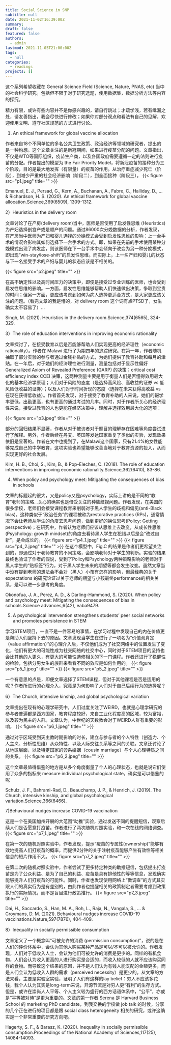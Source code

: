 ```yaml
---
title: Social Science in SNP
subtitle: null
date: 2021-11-02T16:39:00Z
summary: 
draft: false
featured: false
authors:
  - admin
lastmod: 2021-11-05T21:00:00Z
tags:
  - null
categories:
  - readings
projects: []
---
```


这个系列希望收藏在 General Science Field (Science, Nature, PNAS, etc) 当中的社会科学研究。包括但不限于对于研究选题，使用数据集，数据分析方法等内容的探究。

精力有限，或许有些内容并不是你感兴趣的，请自行跳过；才疏学浅，若有纰漏之处，请友善指出，我会尽快进行修改；如果你对部分观点和看法有自己的见解，欢迎使用文明、遵守社区规范的方式进行讨论。

1) An ethical framework for global vaccine allocation

作者来自18个不同单位的多名公共卫生政策、政治经济等领域的研究者，提出的是一种构想。这个文章关注的是新冠期间，如果进行疫苗分配的问题。文章指出，不仅是WTO等国际组织，疫苗生产商，以及各国政府需要遵循一定的法则进行疫苗的分配。作者提出的模型为 the Fair Priority Model，将新冠疫苗的接种分为三个阶段，目的是最大地发挥（有限量）的疫苗的作用。从治疗重症减少死亡（阶段），到减少严重的社会经济影响（阶段二），到全面接种（阶段三）。
{{< figure src="p1.jpeg" title="" >}}

Emanuel, E. J., Persad, G., Kern, A., Buchanan, A., Fabre, C., Halliday, D., ... & Richardson, H. S. (2020). An ethical framework for global vaccine allocation.Science,369(6509), 1309-1312.

2）Heuristics in the delivery room

文章讨论了在产房(delivery room)当中，医师是否使用了启发性思维 (Heuristics) 为产妇选择剖宫产或是顺产的问题。通过86000次分娩数据的分析，作者发现，在产房当中医师为产妇和婴儿选择的分娩模式会受到启发性思维的影响：上一台手术的情况会影响其如何选择下一台手术的方式。即，如果在先前的手术使用某种分娩模式出现了病发症，则该医师在下一台手术中会倾向于改变为另一种分娩模式，即出现“win-stay/lose-shift”的启发性思维。而实际上，上一名产妇和婴儿的状态与下一名接受手术的产妇与婴儿的状态应该是不相关的。

{{< figure src="p2.jpeg" title="" >}}

在高不确定性以及高时间压力的决策中，即便是接受过专业训练的医师，也会受到启发性思维的影响。一方面，启发性思维能够帮助人们快速做出决策，争取到宝贵的时间；但另一方面，更应该考虑到如何为病人选择更适合方式，是大家更应该关注的问题。（看完文章的我是懵的，对 delivery room 这个词有点PTSD了，女生确实太不容易了）...

Singh, M. (2021). Heuristics in the delivery room.Science,374(6565), 324-329.

3）The role of education interventions in improving economic rationality

文章探讨了，在接受教育以后是否能够帮助人们实现更高的经济理性（economic rationality）。作者在 Malawi 进行了为期四年的追踪研究。在第一年，作者随机抽取了部分实验的参与者通过金钱补贴的方式，为她们提供了教育补助和每月的津贴。在一年后，对于她们的经济理性进行测量，测量包括对于显示性偏好 Generalized Axiom of Revealed Preference (GARP) 的决策；critical cost efficiency index CCEI 决策，这两种测量主要是用于衡量人们是否懂得效用最大化的基本经济学原理；人们对于风险的态度（是选择高风险、高收益的证券 vs 低风险低收益的证券）；以及人们对于时间折现的态度（选择在未来获得高收益 vs 在现在获得低收益）。作者首先发现，对于接受了教育补助的人来说，她们的辍学率更低，出勤更高，也有更高的通过考试的几率。同时，对于作者所关心的经济理性来说，接受过教育的人也更能在经济决策中，理解并选择效用最大化的选项：

{{< figure src="p3.jpeg" title="" >}}

部分的回归结果不显著，作者从对于被访者对于题目的理解存在困难等角度尝试进行了解释。另外，作者后续在丹麦、英国等发达国家重复了类似的实验，发现效果依旧是显著的。作者在文中也提到了，在Malawi这个国家，只有21.4%的女性能够完成自己的中学教育，这项实验也希望能够改善当地对于教育资源的投入，从而实现更好的社会发展。

Kim, H. B., Choi, S., Kim, B., & Pop-Eleches, C. (2018). The role of education interventions in improving economic rationality.Science,362(6410), 83-86.

4) When policy and psychology meet: Mitigating the consequences of bias in schools

文章的标题起的很大，又是policy又是psychology，实际上讲的是不同的“教育”老师的策略...关心的确实也是倍受关注的种族歧视问题。作者发现，在美国的很多学校，老师们会接受课程教育来削弱对于黑人学生的歧视和偏见(anti-Black bias)。这种类似于“政治任务”的课程被称为restorative practices (RPs)，通常情况下会让老师从学生的角度去思考问题，做到更好的换位思考(Policy: Getting perspective)；在研究中，作者认为老师们应该从思维上去改变，从成长性思维(Psychology: growth mindset)的角度去看待黑人学生在犯错以后是会“改过自新”，是会成长的。
{{< figure src="p4_1.jpeg" title="" >}}
{{< figure src="p4_2.jpeg" title="" >}}
在这个模型中，Fig.C 的结果是作者们更希望关注到的，即通过对于老师教育的不同策略，会影响老师对于学生的判断。实验的结果最终也验证了作者的假说，受到了Policy和Psychology两种策略影响的老师对于黑人学生的“贴标签”行为，对于黑人学生未来的期望等都会发生改变。虽然文章当中没有提到老师的想法会不会对（黑人）小孩有怎样的影响，但最经典的关于 expectations 的研究论证过关于老师的期望与小孩最终performance的相关关系，是可以进一步思考的角度。

Okonofua, J. A., Perez, A. D., & Darling-Hammond, S. (2020). When policy and psychology meet: Mitigating the consequences of bias in schools.Science advances,6(42), eaba9479.

5) A psychological intervention strengthens students’ peer social networks and promotes persistence in STEM

学习STEM项目，一直不是一件容易的事情，在学习过程中发现自己的内在价值更是帮助人们坚持下去的原因。文章发现当学生在进行了一项名为“价值观肯定（value affirmation）”的心理介入后，不仅他们成为了社交网络中的位置发生了变化，他们有更大的可能性成为社交网络的社交中心，同时对于STEM项目的坚持也会比其他的人更久，有更大的可能性选修相关的下一门课程。作者还进行了稳健性的检验，包括分男女生的族群来看看不同的效应是如何作用的。
{{< figure src="p5_1.jpeg" title="" >}}
{{< figure src="p5_2.jpeg" title="" >}}

一个有意思的点是，即便文章选择了STEM课程，但对于其他课程是否是适用的呢？作者所进行的心理介入，究竟是为何影响了人们对于自己后续行为的选择呢？

6）The Church, intensive kinship, and global psychological variation

文章提出在现有的心理学研究中，人们过度关注了WEIRD，也就是心理学研究的参与者普遍都是西方国家，教育程度较好，来自工业化程度高的区域，较为富裕，以及较为民主的人群。文章认为，中世纪的天数教会对于WEIRD人群有重要的影响，
{{< figure src="p6_1.jpeg" title="" >}}

通过对于区域受到天主教时期影响的时长，建立与参与者的个人特性（创造力、个人主义、分析性思维）从众特性、以及人际交往关系等之间的关联。文章还讨论了从地区层面，以及特定国家的旁系婚姻（cousin marriage）与个人心理特质之间的关系。
{{< figure src="p6_2.jpeg" title="" >}}

这个文章最值得借鉴的地方是从多个角度衡量了个人的心理状态，也就是说它们使用了众多的指标来 measure individual psychological state，确实是可以借鉴的呢

Schulz, J. F., Bahrami-Rad, D., Beauchamp, J. P., & Henrich, J. (2019). The Church, intensive kinship, and global psychological variation.Science,366(6466).

7)Behavioural nudges increase COVID-19 vaccination

这是一个在美国加州开展的大范围“助推”实验，通过发送不同的提醒短信，观察后续人们是否愿意打疫苗。作者进行了两次随机对照实验，和一次在线的网络调查。
{{< figure src="p7_1.jpeg" title="" >}}

在第一次的随机对照实验中，作者发现，提示“疫苗的专属性(ownership)”能够有效地提高人们打疫苗的概率，而提供2分钟的关于注射疫苗能够产生有效性等相关信息的短片作用不大。
{{< figure src="p7_2.jpeg" title="" >}}

在第二次的随机对照实验中，作者尝试了更多特定种类的助推短信，包括提出打疫苗是为了公众利益、是为了自己的利益、疫苗是具有排他性的等等信息，发现确实能够提升人们打疫苗的可能性。同时，作者也发现使用网络上“做调查”的方式其实跟人们的真实行为是有差别的，由此作者也提醒相关的政策制定者需要考虑到政策执行的实际情况，而不是盲目进行政策推行。
{{< figure src="p7_3.jpeg" title="" >}}

Dai, H., Saccardo, S., Han, M. A., Roh, L., Raja, N., Vangala, S., ... & Croymans, D. M. (2021). Behavioural nudges increase COVID-19 vaccinations.Nature,597(7876), 404-409.

8）Inequality in socially permissible consumption

文章定义了一个概念叫“可被允许的消费 (permission consumption)”，说的是在人们的评价体系中，会认为其他人购买某种产品是可以/不可以被允许的。作者发现，人们对于低收入人士，会认为他们可被允许的消费是更少的。同样的有机食物，人们会认为收入更高的人进行购买是合适的，而收入较低的人就不应该购买同样的食物。而导致这个结果的原因，并不是人们认为有钱人能支配的金额更多，而是人们会认为低收入人群的需求（perceived necessity）是更少的。从文章的方法来看，主要是实验室实验，证明了人们有这样的lay belief：穷人不应该多花钱，我个人认为其实是long-term来说，开源节流是对穷人更“有利”的生存方式。但是，或许在崇尚人人平等、个人主义较为盛行的西方话语体系中，“公平”，亦或是“平等被对待”是更为重要的。文章的第一作者 Serena 是 Harvard Business School 的 marketing PhD candidate，到我交换的学校做 job talk 的时候，分享的几个正在进行的项目都是跟 social class heterogeneity 相关的研究，或许这确实是一个非常重要的研究方向吧。

Hagerty, S. F., & Barasz, K. (2020). Inequality in socially permissible consumption.Proceedings of the National Academy of Sciences,117(25), 14084-14093.